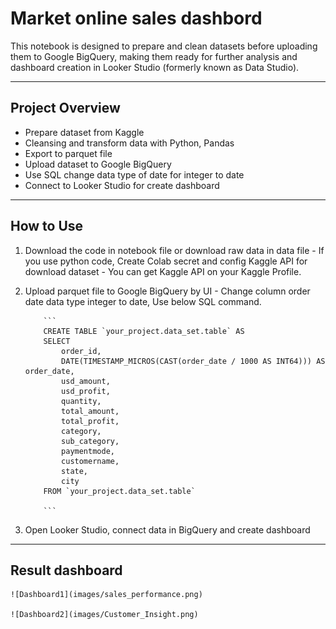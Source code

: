 # Market online sales dashbord
This notebook is designed to prepare and clean datasets before uploading them to Google BigQuery, making them ready for further analysis and dashboard creation in Looker Studio (formerly known as Data Studio).

---

## Project Overview

- Prepare dataset from Kaggle 
- Cleansing and transform data with Python, Pandas
- Export to parquet file
- Upload dataset to Google BigQuery
- Use SQL change data type of date for integer to date
- Connect to Looker Studio for create dashboard

---

## How to Use

 1. Download the code in notebook file or download raw data in data file 
        - If you use python code, Create Colab secret and config Kaggle API for download dataset
        - You can get Kaggle API on your Kaggle Profile.
 
 2. Upload parquet file to Google BigQuery by UI
        - Change column order date data type integer to date, Use below SQL command.

            ```
            CREATE TABLE `your_project.data_set.table` AS
            SELECT
                order_id,
                DATE(TIMESTAMP_MICROS(CAST(order_date / 1000 AS INT64))) AS order_date,
                usd_amount,
                usd_profit,
                quantity,
                total_amount,
                total_profit,
                category,
                sub_category,
                paymentmode,
                customername,
                state,
                city
            FROM `your_project.data_set.table`

            ```
3. Open Looker Studio, connect data in BigQuery and create dashboard

---

## Result dashboard
    ![Dashboard1](images/sales_performance.png)
    
    ![Dashboard2](images/Customer_Insight.png)

     



